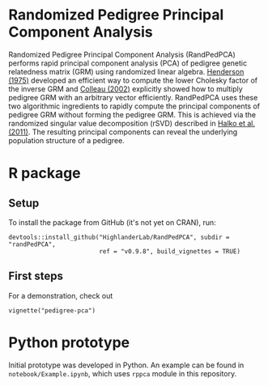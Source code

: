 # Randomized Pedigree Principal Component Analysis

Randomized Pedigree Principal Component Analysis (RandPedPCA) performs rapid principal component analysis (PCA) of pedigree genetic relatedness matrix (GRM) using randomized linear algebra.
[Henderson (1975)](https://doi.org/10.3168/jds.S0022-0302(75)84776-X) developed an efficient way to compute the lower Cholesky factor of the inverse GRM and
[Colleau (2002)](https://doi.org/10.1186/1297-9686-34-4-409) explicitly showed how to multiply pedigree GRM with an arbitrary vector efficiently.
RandPedPCA uses these two algorithmic ingredients to rapidly compute the principal components of pedigree GRM without forming the pedigree GRM.
This is achieved via the randomized singular value decomposition (rSVD) described in [Halko et al. (2011)](http://dx.doi.org/10.1137/090771806).
The resulting principal components can reveal the underlying population structure of a pedigree.

# R package

## Setup
To install the package from GitHub (it's not yet on CRAN), run:
```
devtools::install_github("HighlanderLab/RandPedPCA", subdir = "randPedPCA",
                         ref = "v0.9.8", build_vignettes = TRUE)
```
## First steps
For a demonstration, check out
```
vignette("pedigree-pca")
```

# Python prototype

Initial prototype was developed in Python. An example can be found in `notebook/Example.ipynb`, which uses `rppca` module in this repository.
